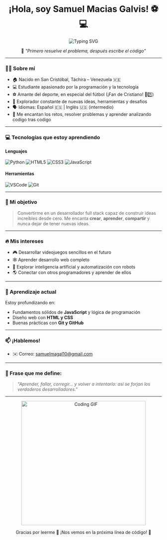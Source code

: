 <h1 align="center">¡Hola, soy Samuel Macias Galvis! ⚽💻</h1>

<p align="center">
  <img src="https://readme-typing-svg.herokuapp.com?font=Fira+Code&duration=3000&pause=1000&color=00D9FF&center=true&vCenter=true&width=440&lines=Estudiante+de+programación+💡;Apasionado+por+el+fútbol+⚽;Explorando+el+universo+del+código+🚀;Español+%7C+Inglés+intermedio+🌍" alt="Typing SVG" />
</p>

<p align="center">🌟 <em>"Primero resuelve el problema, después escribe el código"</em></p>

---

### 🧑‍💻 Sobre mí

- 🏠 Nacido en San Cristóbal, Táchira – Venezuela 🇻🇪  
- 💻 Estudiante apasionado por la programación y la tecnología  
- ⚽ Amante del deporte, en especial del fútbol (¡Fan de Cristiano! 🐐7️⃣)  
- 🧠 Explorador constante de nuevas ideas, herramientas y desafíos
- 🗣️ Idiomas: Español 🇪🇸 | Inglés 🇺🇸 (intermedio)
- 🧩 Me encantan los retos, resolver problemas y aprender analizando codigo tras codigo

---

### 💻 Tecnologías que estoy aprendiendo

#### Lenguajes
![Python](https://img.shields.io/badge/Python-3776AB?style=flat&logo=python&logoColor=white)
![HTML5](https://img.shields.io/badge/HTML5-E34F26?style=flat&logo=html5&logoColor=white)
![CSS3](https://img.shields.io/badge/CSS3-1572B6?style=flat&logo=css3&logoColor=white)
![JavaScript](https://img.shields.io/badge/JavaScript-F7DF1E?style=flat&logo=javascript&logoColor=black)

#### Herramientas
![VSCode](https://img.shields.io/badge/VSCode-007ACC?style=flat&logo=visual-studio-code&logoColor=white)
![Git](https://img.shields.io/badge/Git-F05032?style=flat&logo=git&logoColor=white)

---

### 🚀 Mi objetivo

> Convertirme en un desarrollador full stack capaz de construir ideas increíbles desde cero. Me encanta **crear**, **aprender**, **compartir** y nunca dejar de tener nuevas ideas.

---

### 🔥 Mis intereses

- 🎮 Desarrollar videojuegos sencillos en el futuro 
- 🕸️ Aprender desarrollo web completo  
- 🤖 Explorar inteligencia artificial y automatización con robots 
- 🌎 Conectar con otros programadores y aprender de ellos

---

### 🧠 Aprendizaje actual

Estoy profundizando en:
- Fundamentos sólidos de **JavaScript** y lógica de programación
- Diseño web con **HTML y CSS**
- Buenas prácticas con **Git y GitHub**

---

### 📫 ¡Hablemos!

- ✉️ Correo: [samuelmagal10@gmail.com](mailto:samuelmagal10@gmail.com)

---

### 🎯 Frase que me define:

> *"Aprender, fallar, corregir… y volver a intentarlo: así se forjan los verdaderos desarrolladores."*

---

<p align="center">
  <img src="https://media.giphy.com/media/qgQUggAC3Pfv687qPC/giphy.gif" width="400" alt="Coding GIF" />
</p>

<p align="center">Gracias por leerme 💙 ¡Nos vemos en la próxima línea de código! 🚀</p
